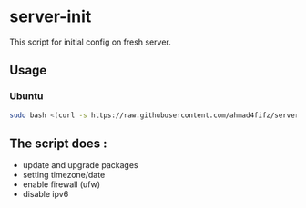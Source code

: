 # server-init

This script for initial config on fresh server.

## Usage

### Ubuntu

```bash
sudo bash <(curl -s https://raw.githubusercontent.com/ahmad4fifz/server-init/main/ubuntu.sh)
```

## The script does :
- update and upgrade packages
- setting timezone/date
- enable firewall (ufw)
- disable ipv6
